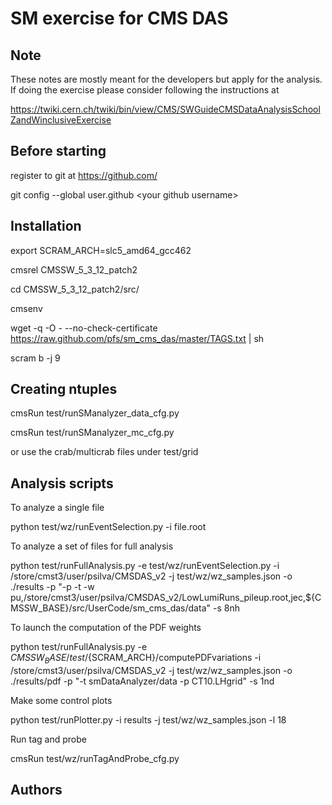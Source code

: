 SM exercise for CMS DAS
=======================

Note
----

These notes are mostly meant for the developers but apply for the analysis.
If doing the exercise please consider following the instructions at

https://twiki.cern.ch/twiki/bin/view/CMS/SWGuideCMSDataAnalysisSchoolZandWinclusiveExercise


Before starting
---------------

register to git at https://github.com/ 

git config --global user.github &lt;your github username&gt;

Installation
------------

export SCRAM_ARCH=slc5_amd64_gcc462

cmsrel CMSSW_5_3_12_patch2

cd CMSSW_5_3_12_patch2/src/

cmsenv

wget -q -O - --no-check-certificate https://raw.github.com/pfs/sm_cms_das/master/TAGS.txt | sh

scram b -j 9

Creating ntuples
----------------

cmsRun test/runSManalyzer_data_cfg.py

cmsRun test/runSManalyzer_mc_cfg.py

or use the crab/multicrab files under test/grid

Analysis scripts
----------------

To analyze a single file

python test/wz/runEventSelection.py -i file.root

To analyze a set of files for full analysis

python test/runFullAnalysis.py -e test/wz/runEventSelection.py -i /store/cmst3/user/psilva/CMSDAS_v2 -j test/wz/wz_samples.json -o ./results -p "-p -t -w pu,/store/cmst3/user/psilva/CMSDAS_v2/LowLumiRuns_pileup.root,jec,${CMSSW_BASE}/src/UserCode/sm_cms_das/data" -s 8nh 

To launch the computation of the PDF weights

python test/runFullAnalysis.py -e ${CMSSW_BASE}/test/${SCRAM_ARCH}/computePDFvariations -i /store/cmst3/user/psilva/CMSDAS_v2 -j test/wz/wz_samples.json -o ./results/pdf -p "-t smDataAnalyzer/data -p CT10.LHgrid" -s 1nd 

Make some control plots

python test/runPlotter.py -i results -j test/wz/wz_samples.json -l 18

Run tag and probe

cmsRun test/wz/runTagAndProbe_cfg.py 


Authors
-------
